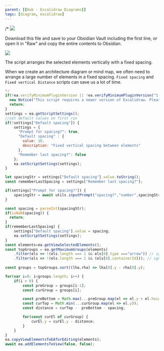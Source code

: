 ```yaml
---
parent: [[Hub - Excalidraw Diagrams]]
tags: [diagram, excalidraw]
---
```


/*
![](https://raw.githubusercontent.com/zsviczian/obsidian-excalidraw-plugin/master/images/scripts-download-raw.jpg)

Download this file and save to your Obsidian Vault including the first line, or open it in "Raw" and copy the entire contents to Obsidian.

![](https://raw.githubusercontent.com/zsviczian/obsidian-excalidraw-plugin/master/images/scripts-fixed-vertical-distance.png)

The script arranges the selected elements vertically with a fixed spacing.

When we create an architecture diagram or mind map, we often need to arrange a large number of elements in a fixed spacing. `Fixed spacing` and `Fixed vertical Distance` scripts can save us a lot of time.

```javascript
*/
if(!ea.verifyMinimumPluginVersion || !ea.verifyMinimumPluginVersion("1.5.21")) {
  new Notice("This script requires a newer version of Excalidraw. Please install the latest version.");
  return;
}
settings = ea.getScriptSettings();
//set default values on first run
if(!settings["Default spacing"]) {
	settings = {
	  "Prompt for spacing?": true,
	  "Default spacing" : {
		value: 10,
		description: "Fixed vertical spacing between elements"
	  },
	  "Remember last spacing?": false
	};
	ea.setScriptSettings(settings);
}

let spacingStr = settings["Default spacing"].value.toString();
const rememberLastSpacing = settings["Remember last spacing?"];

if(settings["Prompt for spacing?"]) {
    spacingStr = await utils.inputPrompt("spacing?","number",spacingStr);
}

const spacing = parseInt(spacingStr);
if(isNaN(spacing)) {
  return;
}
if(rememberLastSpacing) {
	settings["Default spacing"].value = spacing;
	ea.setScriptSettings(settings);
}
const elements=ea.getViewSelectedElements(); 
const topGroups = ea.getMaximumGroups(elements)
    .filter(els => !(els.length === 1 && els[0].type ==="arrow")) // ignore individual arrows
    .filter(els => !(els.length === 1 && (els[0].containerId))); // ignore text in stickynote
    
const groups = topGroups.sort((lha,rha) => lha[0].y - rha[0].y);

for(var i=0; i<groups.length; i++) {
    if(i > 0) {
        const preGroup = groups[i-1];
        const curGroup = groups[i];

        const preBottom = Math.max(...preGroup.map(el => el.y + el.height));
        const curTop = Math.min(...curGroup.map(el => el.y));
        const distance = curTop -  preBottom - spacing;

        for(const curEl of curGroup) {
            curEl.y = curEl.y - distance;
        }
    }
}
ea.copyViewElementsToEAforEditing(elements);
await ea.addElementsToView(false, false);
